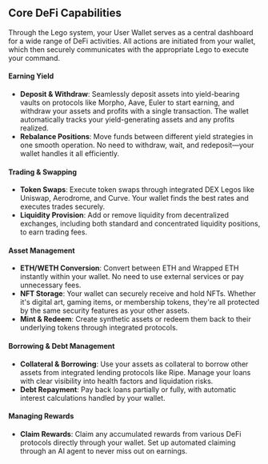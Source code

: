 ## Core DeFi Capabilities

Through the Lego system, your User Wallet serves as a central dashboard for a wide range of DeFi activities. All actions are initiated from your wallet, which then securely communicates with the appropriate Lego to execute your command.

#### Earning Yield
* **Deposit & Withdraw**: Seamlessly deposit assets into yield-bearing vaults on protocols like Morpho, Aave, Euler to start earning, and withdraw your assets and profits with a single transaction. The wallet automatically tracks your yield-generating assets and any profits realized.
* **Rebalance Positions**: Move funds between different yield strategies in one smooth operation. No need to withdraw, wait, and redeposit—your wallet handles it all efficiently.

#### Trading & Swapping
* **Token Swaps**: Execute token swaps through integrated DEX Legos like Uniswap, Aerodrome, and Curve. Your wallet finds the best rates and executes trades securely.
* **Liquidity Provision**: Add or remove liquidity from decentralized exchanges, including both standard and concentrated liquidity positions, to earn trading fees.

#### Asset Management
* **ETH/WETH Conversion**: Convert between ETH and Wrapped ETH instantly within your wallet. No need to use external services or pay unnecessary fees.
* **NFT Storage**: Your wallet can securely receive and hold NFTs. Whether it's digital art, gaming items, or membership tokens, they're all protected by the same security features as your other assets.
* **Mint & Redeem**: Create synthetic assets or redeem them back to their underlying tokens through integrated protocols.

#### Borrowing & Debt Management
* **Collateral & Borrowing**: Use your assets as collateral to borrow other assets from integrated lending protocols like Ripe. Manage your loans with clear visibility into health factors and liquidation risks.
* **Debt Repayment**: Pay back loans partially or fully, with automatic interest calculations handled by your wallet.

#### Managing Rewards
* **Claim Rewards**: Claim any accumulated rewards from various DeFi protocols directly through your wallet. Set up automated claiming through an AI agent to never miss out on earnings.
